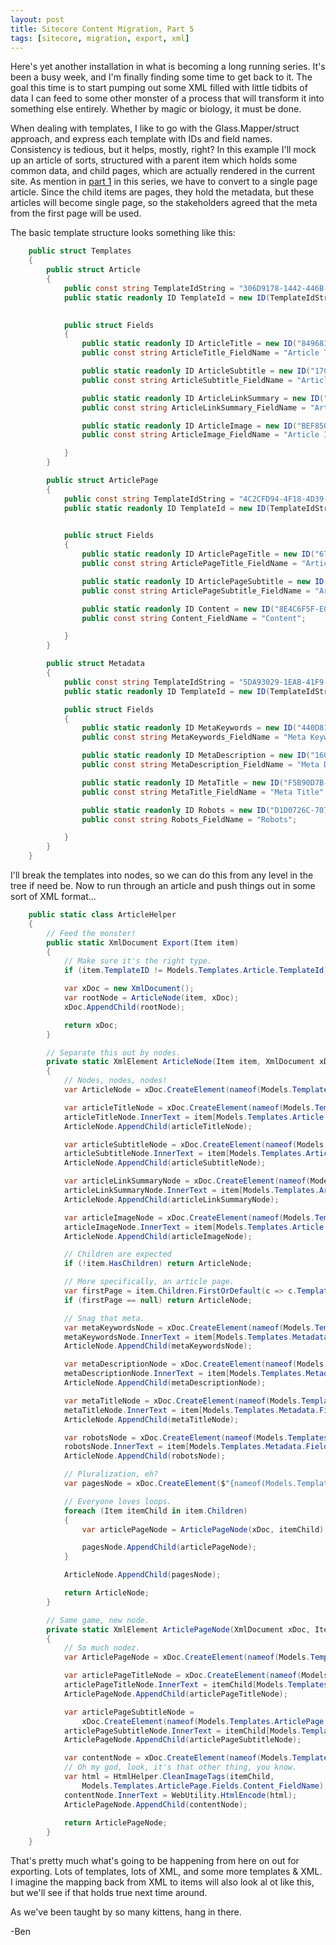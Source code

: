 ```yaml
---
layout: post
title: Sitecore Content Migration, Part 5
tags: [sitecore, migration, export, xml]
---
```


Here's yet another installation in what is becoming a long running series. It's been a busy week, and I'm finally finding some time to get back to it. The goal this time is to start pumping out some XML filled with little tidbits of data I can feed to some other monster of a process that will transform it into something else entirely. Whether by magic or biology, it must be done.

When dealing with templates, I like to go with the Glass.Mapper/struct approach, and express each template with IDs and field names.  Consistency is tedious, but it helps, mostly, right? In this example I'll mock up an article of sorts, structured with a parent item which holds some common data, and child pages, which are actually rendered in the current site. As mention in [part 1](/2019-01-22-sitecore-content-migration-part-1) in this series, we have to convert to a single page article.  Since the child items are pages, they hold the metadata, but these articles will become single page, so the stakeholders agreed that the meta from the first page will be used.

<p class="mb-0">The basic template structure looks something like this:</p>

```cs
    public struct Templates
    {
        public struct Article
        {
            public const string TemplateIdString = "306D9178-1442-446B-8AFB-3FEEBAAE28CE";
            public static readonly ID TemplateId = new ID(TemplateIdString);

			
            public struct Fields
            {
                public static readonly ID ArticleTitle = new ID("849681EC-6FEC-4DB2-AE88-14CA1588F05D");
                public const string ArticleTitle_FieldName = "Article Title";

                public static readonly ID ArticleSubtitle = new ID("17C51CB8-DC4C-4122-BCCB-464D7C8D95BB");
                public const string ArticleSubtitle_FieldName = "Article Subtitle";

                public static readonly ID ArticleLinkSummary = new ID("49C36C93-F75F-4E38-BEBD-AFEE4E08CEA9");
                public const string ArticleLinkSummary_FieldName = "Article Link Summary";

                public static readonly ID ArticleImage = new ID("BEF85044-41FC-445D-A2B5-20F6D20E46DB");
                public const string ArticleImage_FieldName = "Article Image";

            }
        }

        public struct ArticlePage
        {
            public const string TemplateIdString = "4C2CFD94-4F18-4D39-ACE8-E0A69C6C6660";
            public static readonly ID TemplateId = new ID(TemplateIdString);

			
            public struct Fields
            {
                public static readonly ID ArticlePageTitle = new ID("67314EC3-C969-4B46-BC38-676CF6C6A360");
                public const string ArticlePageTitle_FieldName = "Article Page Title";

                public static readonly ID ArticlePageSubtitle = new ID("096335E7-1E04-40C4-8893-59C697B4B72E");
                public const string ArticlePageSubtitle_FieldName = "Article Page Subtitle";

                public static readonly ID Content = new ID("8E4C6F5F-E06D-49F0-B119-E91DCCD58D5B");
                public const string Content_FieldName = "Content";

            }
        }

        public struct Metadata
        {
            public const string TemplateIdString = "5DA93029-1EAB-41F9-8D3E-39DAC3F1A7E0";
            public static readonly ID TemplateId = new ID(TemplateIdString);

            public struct Fields
            {
                public static readonly ID MetaKeywords = new ID("440D814B-A651-4AC9-9EA5-345515E88B9D");
                public const string MetaKeywords_FieldName = "Meta Keywords";

                public static readonly ID MetaDescription = new ID("160FFC0C-2120-4D1A-8E72-5F910F611D67");
                public const string MetaDescription_FieldName = "Meta Description";

                public static readonly ID MetaTitle = new ID("F5B90D7B-85C4-4E57-8885-12B4313462B9");
                public const string MetaTitle_FieldName = "Meta Title";

                public static readonly ID Robots = new ID("D1D0726C-707E-4739-A54B-19DEB9380AC0");
                public const string Robots_FieldName = "Robots";

            }
        }
    }
```

<p class="mb-0">I'll break the templates into nodes, so we can do this from any level in the tree if need be. Now to run through an article and push things out in some sort of XML format...</p>

```cs
    public static class ArticleHelper
    {
        // Feed the monster!
        public static XmlDocument Export(Item item)
        {
            // Make sure it's the right type.
            if (item.TemplateID != Models.Templates.Article.TemplateId) return null;

            var xDoc = new XmlDocument();
            var rootNode = ArticleNode(item, xDoc);
            xDoc.AppendChild(rootNode);

            return xDoc;
        }

        // Separate this out by nodes.
        private static XmlElement ArticleNode(Item item, XmlDocument xDoc)
        {
            // Nodes, nodes, nodes!
            var ArticleNode = xDoc.CreateElement(nameof(Models.Templates.Article));

            var articleTitleNode = xDoc.CreateElement(nameof(Models.Templates.Article.Fields.ArticleTitle));
            articleTitleNode.InnerText = item[Models.Templates.Article.Fields.ArticleTitle];
            ArticleNode.AppendChild(articleTitleNode);

            var articleSubtitleNode = xDoc.CreateElement(nameof(Models.Templates.Article.Fields.ArticleSubtitle));
            articleSubtitleNode.InnerText = item[Models.Templates.Article.Fields.ArticleSubtitle];
            ArticleNode.AppendChild(articleSubtitleNode);

            var articleLinkSummaryNode = xDoc.CreateElement(nameof(Models.Templates.Article.Fields.ArticleLinkSummary));
            articleLinkSummaryNode.InnerText = item[Models.Templates.Article.Fields.ArticleLinkSummary];
            ArticleNode.AppendChild(articleLinkSummaryNode);

            var articleImageNode = xDoc.CreateElement(nameof(Models.Templates.Article.Fields.ArticleTOCImage));
            articleImageNode.InnerText = item[Models.Templates.Article.Fields.ArticleTOCImage];
            ArticleNode.AppendChild(articleImageNode);

            // Children are expected
            if (!item.HasChildren) return ArticleNode;

            // More specifically, an article page.
            var firstPage = item.Children.FirstOrDefault(c => c.TemplateID == Models.Templates.ArticlePage.TemplateId);
            if (firstPage == null) return ArticleNode;

            // Snag that meta.
            var metaKeywordsNode = xDoc.CreateElement(nameof(Models.Templates.Metadata.Fields.MetaKeywords));
            metaKeywordsNode.InnerText = item[Models.Templates.Metadata.Fields.MetaKeywords];
            ArticleNode.AppendChild(metaKeywordsNode);

            var metaDescriptionNode = xDoc.CreateElement(nameof(Models.Templates.Metadata.Fields.MetaDescription));
            metaDescriptionNode.InnerText = item[Models.Templates.Metadata.Fields.MetaDescription];
            ArticleNode.AppendChild(metaDescriptionNode);

            var metaTitleNode = xDoc.CreateElement(nameof(Models.Templates.Metadata.Fields.MetaTitle));
            metaTitleNode.InnerText = item[Models.Templates.Metadata.Fields.MetaTitle];
            ArticleNode.AppendChild(metaTitleNode);

            var robotsNode = xDoc.CreateElement(nameof(Models.Templates.Metadata.Fields.Robots));
            robotsNode.InnerText = item[Models.Templates.Metadata.Fields.Robots];
            ArticleNode.AppendChild(robotsNode);

            // Pluralization, eh?
            var pagesNode = xDoc.CreateElement($"{nameof(Models.Templates.ArticlePage)}s");

            // Everyone loves loops.
            foreach (Item itemChild in item.Children)
            {
                var articlePageNode = ArticlePageNode(xDoc, itemChild);

                pagesNode.AppendChild(articlePageNode);
            }

            ArticleNode.AppendChild(pagesNode);

            return ArticleNode;
        }

        // Same game, new node.
        private static XmlElement ArticlePageNode(XmlDocument xDoc, Item itemChild)
        {
            // So much nodez.
            var ArticlePageNode = xDoc.CreateElement(nameof(Models.Templates.ArticlePage));

            var articlePageTitleNode = xDoc.CreateElement(nameof(Models.Templates.ArticlePage.Fields.ArticlePageTitle));
            articlePageTitleNode.InnerText = itemChild[Models.Templates.ArticlePage.Fields.ArticlePageTitle];
            ArticlePageNode.AppendChild(articlePageTitleNode);

            var articlePageSubtitleNode =
                xDoc.CreateElement(nameof(Models.Templates.ArticlePage.Fields.ArticlePageSubtitle));
            articlePageSubtitleNode.InnerText = itemChild[Models.Templates.ArticlePage.Fields.ArticlePageSubtitle];
            ArticlePageNode.AppendChild(articlePageSubtitleNode);

            var contentNode = xDoc.CreateElement(nameof(Models.Templates.ArticlePage.Fields.Content));
            // Oh my god, look, it's that other thing, you know.
            var html = HtmlHelper.CleanImageTags(itemChild,
                Models.Templates.ArticlePage.Fields.Content_FieldName);
            contentNode.InnerText = WebUtility.HtmlEncode(html);
            ArticlePageNode.AppendChild(contentNode);
            
            return ArticlePageNode;
        }
    }
```

That's pretty much what's going to be happening from here on out for exporting.  Lots of templates, lots of XML, and some more templates & XML.  I imagine the mapping back from XML to items will also look al ot like this, but we'll see if that holds true next time around.

As we've been taught by so many kittens, hang in there.

-Ben